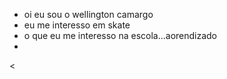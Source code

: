 - oi eu sou o wellington camargo
- eu me interesso em skate
- o que eu me interesso na escola...aorendizado
-
<
